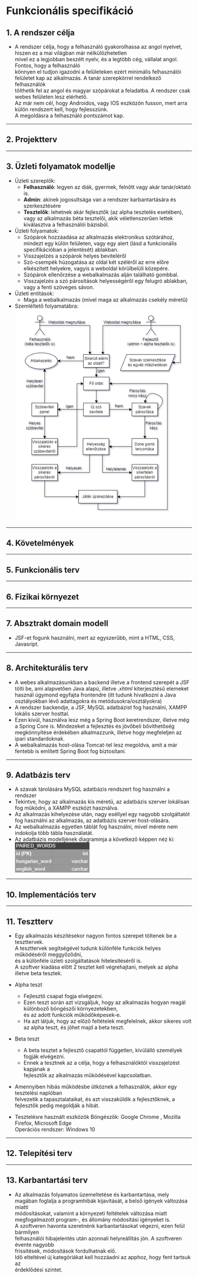 # **Funkcionális specifikáció**
## 1. A rendszer célja
* A rendszer célja, hogy a felhasználó gyakorolhassa az angol nyelvet, hiszen ez a mai világban már nélkülözhetetlen <br>
mivel ez a legjobban beszélt nyelv, és a legtöbb cég, vállalat angol. Fontos, hogy a felhasználó<br>
könnyen el tudjon igazodni a felületeken ezért minimális felhasználói<br>
felületet kap az alkalmazás. A tanár szerepkörrel rendelkező felhasználók<br>
tölthetik fel az angol és magyar szópárokat a feladatba.  A rendszer csak webes felületen lesz elérhető. <br>
Az már nem cél, hogy Androidos, vagy IOS eszközön fusson, mert arra külön rendszert kell, hogy fejlesszünk.<br>
 A megoldásra a felhasználó pontszámot kap.
---
## 2. Projektterv

---
## 3. Üzleti folyamatok modellje
* Üzleti szereplők:
    * **Felhasználó**: legyen az diák, gyermek, felnőtt vagy akár tanár/oktató is.
    * **Admin**: akinek jogosultsága van a rendszer karbantartására és szerkesztésére
    * **Tesztelők**: lehetnek akár fejlesztők (az alpha tesztelés esetében), vagy az alkalmazás béta tesztelői, akik véletlenszerűen lettek kiválasztva a felhasználói bázisból.
* Üzleti folyamatok:
    * Szópárok hozzáadása az alkalmazás elektronikus szótárához, mindezt egy külön felületen, vagy egy alert (lásd a funkcionális specifikációban a jelentését) ablakban.
    * Visszajelzés a szópárok helyes beviteléről
    * Szó-csempék húzogatása az oldal két széléről az erre előre elkészített helyekre, vagyis a weboldal körülbelüli közepére.
    * Szópárok ellenőrzése a webalkalmazás alján található gombbal.
    * Visszajelzés a szó párosítások helyességéről egy felugró ablakban, vagy a fenti szöveges sávon.
* Üzleti entitások:
    * Maga a webalkalmazás (mivel maga az alkalmazás csekély méretű)
* Szemléltető folyamatábra:
![Folyamatábra](./resource/folyamatabra.png)
---
## 4. Követelmények

---
## 5. Funkcionális terv

---
## 6. Fizikai környezet

---
## 7. Absztrakt domain modell
* JSF-et fogunk használni, mert az egyszerűbb, mint  a HTML, CSS, Javasript.


---
## 8. Architekturális terv
* A webes alkalmazásunkban a backend illetve a frontend szerepét a JSF tölti be, ami alapvetően Java alapú, illetve *.xhtml* kiterjesztésű elemeket használ úgymond egyfajta frontendre (itt tudunk hivatkozni a Java osztályokban lévő adattagokra és metódusokra/osztályokra)
* A rendszer backendje, a JSF, MySQL adatbázist fog használni, XAMPP lokális szerver hosttal.
* Ezen kívül, használva lesz még a Spring Boot keretrendszer, illetve még a Spring Core is. Mindezeket a fejlesztés és jövőbeli bővíthetőség megkönnyítése érdekében alkalmazzunk, illetve hogy megfeleljen az ipari standardoknak.
* A webalkalmazás host-olása Tomcat-tel lesz megoldva, amit a már fentebb is említett Spring Boot fog biztosítani.
---
## 9. Adatbázis terv
* A szavak tárolására MySQL adatbázis rendszert fog használni a rendszer
* Tekintve, hogy az alkalmazás kis méretű, az adatbázis szerver lokálisan fog működni, a XAMPP eszközt használva.
* Az alkalmazás kihelyezése után, nagy eséllyel egy nagyobb szolgáltatót fog használni az alkalmazás, az adatbázis szerver host-olására.
* Az webalkalmazás egyetlen táblát fog használni, mivel mérete nem indokolja több tábla használatát.
* Az adatbázis modelljének diagrammja a következő képpen néz ki:
![Adatbázismodell](./resource/adatbazisModell.png)
---
## 10. Implementációs terv

---
## 11. Tesztterv
* Egy alkalmazás készítésekor nagyon fontos szerepet töltenek be a teszttervek.<br>
A teszttervek segítségével tudunk különféle funkciók helyes működéséről meggyőződni,<br>
 és a különféle üzleti szolgáltatások hitelesítéséről is.<br>
A szoftver kiadása előtt 2 tesztet kell végrehajtani, melyek az alpha illetve beta tesztek.

* Alpha teszt
    * Fejlesztő csapat fogja elvégezni.
    * Ezen teszt során azt vizsgáljuk, hogy az alkalmazás hogyan reagál különboző böngészői környezetekben,<br>
     és az adott funkciók működőképesek-e.
    * Ha azt látjuk, hogy az előző feltételek megfelelnek, akkor sikeres volt az alpha teszt, és jöhet majd a beta teszt.

* Beta teszt
    * A beta tesztet a fejlesztő csapattól független, kívülálló személyek fogják elvégezni.
    * Ennek a tesztnek az a célja, hogy a felhasználóktól visszajelzést kapjanak a <br>
    fejlesztők az alkalmazás működésével kapcsolatban.

* Amennyiben hibás működésbe ütköznek a felhasználók, akkor egy tesztelési naplóban <br>
felvezetik a tapasztalataikat, és azt visszaküldik a fejlesztőknek, a fejlesztők pedig megoldják a hibát.

* Tesztelésre használt eszközök
Böngészők: Google Chrome , Mozilla Firefox, Microsoft Edge <br>
Operációs rendszer: Windows 10 

---
## 12. Telepítési terv

---
## 13. Karbantartási terv
* Az alkalmazás folyamatos üzemeltetése és karbantartása, mely <br>
magában foglalja a programhibák kijavítását, a belső igények változása miatti <br>
módosításokat, valamint a környezeti feltételek változása miatt <br>
megfogalmazott program-, és állomány módosítási igényeket is. <br>
A szoftveren havonta szeretnénk karbantartásokat végezni, ezen felül bármilyen <br>
felhasználói hibajelentés után azonnali helyreállítás jön. A szoftveren évente nagyobb<br>
 frissítések, módosítások fordulhatnak elő. <br>
Idő elteltével új kategóriákat kell hozzáadni az apphoz, hogy fent tartsuk az <br>
érdeklődési szintet.

